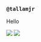 ### `@tallamjr`

Hello

![](https://imgs.xkcd.com/comics/astrophysics.png)
![](https://imgs.xkcd.com/comics/machine_learning.png)


<!--
**tallamjr/tallamjr** is a ✨ _special_ ✨ repository because its `README.md` (this file) appears on your GitHub profile.

Here are some ideas to get you started:

- 🔭 I’m currently working on ...
- 🌱 I’m currently learning ...
- 👯 I’m looking to collaborate on ...
- 🤔 I’m looking for help with ...
- 💬 Ask me about ...
- 📫 How to reach me: ...
- 😄 Pronouns: ...
- ⚡ Fun fact: ...
-->

<!-- [![HitCount](http://hits.dwyl.com/tallamjr/tallamjr.svg)](http://hits.dwyl.com/tallamjr/tallamjr) -->
